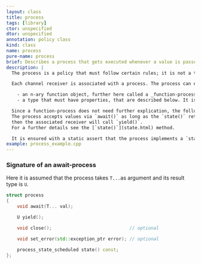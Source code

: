 ```yaml
---
layout: class
title: process
tags: [library]
ctor: unspecified
dtor: unspecified
annotation: policy class
kind: class
name: process
pure-name: process
brief: Describes a process that gets executed whenever a value is passed into the channel
description: |
  The process is a policy that must follow certain rules; it is not a type that the library provides.

  Each channel receiver is associated with a process. The process can either be:

    - an n-ary function object, further here called a _function-process_. 
    - a type that must have properties, that are described below. It is further here called an _await-process_.

  Since a function-process does not need further explication, the following concentrates on await-processes.
  The process accepts values via `await()` as long as the `state()` returns await. If the state changes to yield
  then the associated receiver will call `yield()`. 
  For a further details see the [`state()`](state.html) method.

  It is ensured with a static assert that the process implements a `state() const` method.
example: process_example.cpp
---
```


### Signature of an await-process ###

Here it is assumed that the process takes `T...`as argument and its result type is `U`.

~~~ c++
struct process 
{
    void await(T... val);

    U yield();

    void close();                             // optional

    void set_error(std::exception_ptr error); // optional

    process_state_scheduled state() const;
};
~~~
